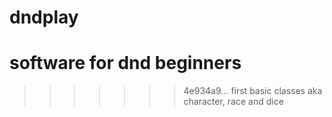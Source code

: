 # dndplay
software for dnd beginners 
=======
>>>>>>> 4e934a9... first basic classes aka character, race and dice
